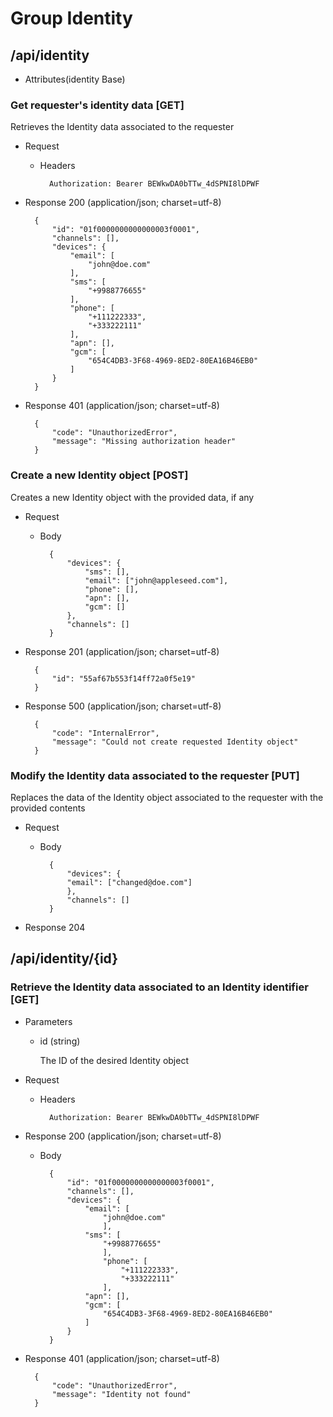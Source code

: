 # Group Identity

## /api/identity

+ Attributes(identity Base)

### Get requester's identity data [GET]

Retrieves the Identity data associated to the requester

+ Request

    + Headers

            Authorization: Bearer BEWkwDA0bTTw_4dSPNI8lDPWF


+ Response 200 (application/json; charset=utf-8)

        {
            "id": "01f0000000000000003f0001",
            "channels": [],
            "devices": {
                "email": [
                    "john@doe.com"
                ],
                "sms": [
                    "+9988776655"
                ],
                "phone": [
                    "+111222333",
                    "+333222111"
                ],
                "apn": [],
                "gcm": [
                    "654C4DB3-3F68-4969-8ED2-80EA16B46EB0"
                ]
            }
        }

+ Response 401 (application/json; charset=utf-8)

        {
            "code": "UnauthorizedError",
            "message": "Missing authorization header"
        }

### Create a new Identity object [POST]

Creates a new Identity object with the provided data, if any

+ Request

    + Body

            {
                "devices": {
                    "sms": [],
                    "email": ["john@appleseed.com"],
                    "phone": [],
                    "apn": [],
                    "gcm": []
                },
                "channels": []
            }

+ Response 201 (application/json; charset=utf-8)

        {
            "id": "55af67b553f14ff72a0f5e19"
        }

+ Response 500 (application/json; charset=utf-8)

        {
            "code": "InternalError",
            "message": "Could not create requested Identity object"
        }

### Modify the Identity data associated to the requester [PUT]

Replaces the data of the Identity object associated to the requester with the provided contents

+ Request

    + Body

            {
                "devices": {
                "email": ["changed@doe.com"]
                },
                "channels": []
            }

+ Response 204

## /api/identity/{id}

### Retrieve the Identity data associated to an Identity identifier [GET]

+ Parameters
    + id (string)

        The ID of the desired Identity object

+ Request

    + Headers

            Authorization: Bearer BEWkwDA0bTTw_4dSPNI8lDPWF

+ Response 200 (application/json; charset=utf-8)

    + Body

            {
                "id": "01f0000000000000003f0001",
                "channels": [],
                "devices": {
                    "email": [
                        "john@doe.com"
                        ],
                    "sms": [
                        "+9988776655"
                        ],
                        "phone": [
                            "+111222333",
                            "+333222111"
                        ],
                    "apn": [],
                    "gcm": [
                        "654C4DB3-3F68-4969-8ED2-80EA16B46EB0"
                    ]
                }
            }

+ Response 401 (application/json; charset=utf-8)

        {
            "code": "UnauthorizedError",
            "message": "Identity not found"
        }
